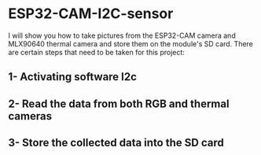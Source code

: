 # ESP32-CAM-I2C-sensor
I will show you how to take pictures from the ESP32-CAM camera and MLX90640 thermal camera and store them on the module's SD card. There are certain steps that need to be taken for this project:
## 1- Activating software I2c
## 2- Read the data from both RGB and thermal cameras
## 3- Store the collected data into the SD card
